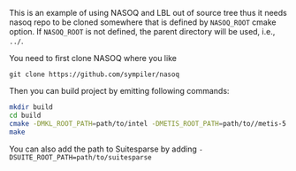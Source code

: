 
This is an example of using NASOQ and LBL out of source tree 
thus it needs nasoq repo to be cloned somewhere that is defined by 
`NASOQ_ROOT` cmake option. If `NASOQ_ROOT` is not defined, the parent 
directory will be used, i.e., `../`. 

You need to first clone NASOQ where you like
```
git clone https://github.com/sympiler/nasoq
```

Then you can build project by emitting following commands:
```bash
mkdir build
cd build
cmake -DMKL_ROOT_PATH=path/to/intel -DMETIS_ROOT_PATH=path/to//metis-5.1.0/build/Linux-x86_64/ -DNASOQ_ROOT=path/ended/with/nasoq/  -DCMAKE_BUILD_TYPE=Release ..
make
```

You can also add the path to Suitesparse by adding 
`-DSUITE_ROOT_PATH=path/to/suitesparse`

